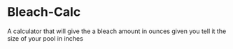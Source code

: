 # Bleach-Calc
A calculator that will give the a bleach amount in ounces given you tell it the size of your pool in inches
